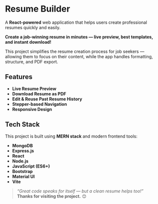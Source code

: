 # Resume Builder

A **React-powered** web application that helps users create professional resumes quickly and easily.

**Create a job-winning resume in minutes — live preview, best templates, and instant download!**

This project simplifies the resume creation process for job seekers — allowing them to focus on their content, while the app handles formatting, structure, and PDF export.


## Features

- **Live Resume Preview**
- **Download Resume as PDF**
- **Edit & Reuse Past Resume History**
- **Stepper-based Navigation** 
- **Responsive Design** 


## Tech Stack

This project is built using **MERN stack** and modern frontend tools:

- **MongoDB**
- **Express.js**
- **React** 
- **Node.js** 
- **JavaScript (ES6+)**
- **Bootstrap** 
- **Material UI** 
- **Vite**


> _“Great code speaks for itself — but a clean resume helps too!”_  
> **Thanks for visiting the project.** 😊
